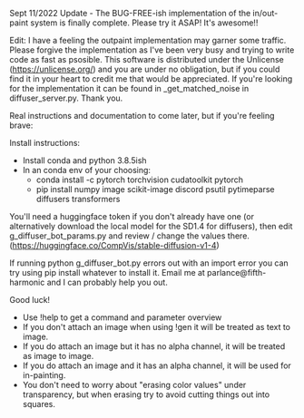 Sept 11/2022 Update - The BUG-FREE-ish implementation of the in/out-paint system is finally complete. Please try it ASAP! It's awesome!!

Edit: I have a feeling the outpaint implementation may garner some traffic. Please forgive the implementation as I've been very busy and trying
to write code as fast as psosible. This software is distributed under the Unlicense (https://unlicense.org/) and you are under no obligation, but
if you could find it in your heart to credit me that would be appreciated. If you're looking for the implementation it can be found in _get_matched_noise
in diffuser_server.py. Thank you.

Real instructions and documentation to come later, but if you're feeling brave:

Install instructions:
 - Install conda and python 3.8.5ish
 - In an conda env of your choosing:
   - conda install -c pytorch torchvision cudatoolkit pytorch 
   - pip install numpy image scikit-image discord psutil pytimeparse diffusers transformers
 
You'll need a huggingface token if you don't already have one (or alternatively download the local model for the SD1.4 for diffusers), then edit g_diffuser_bot_params.py and review / change the values there. (https://huggingface.co/CompVis/stable-diffusion-v1-4)

If running python g_diffuser_bot.py errors out with an import error you can try using pip install whatever to install it. Email me at parlance@fifth-harmonic and I can probably help you out.

Good luck!

- Use !help to get a command and parameter overview
- If you don't attach an image when using !gen it will be treated as text to image.
- If you do attach an image but it has no alpha channel, it will be treated as image to image.
- If you do attach an image and it has an alpha channel, it will be used for in-painting.
- You don't need to worry about "erasing color values" under transparency, but when erasing try to avoid cutting things out into squares.
